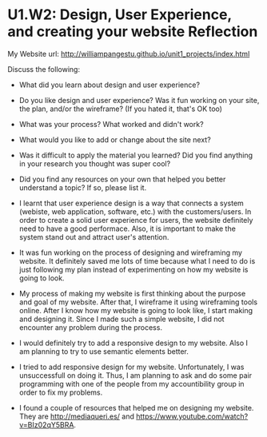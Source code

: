# U1.W2: Design, User Experience, and creating your website Reflection

My Website url: http://williampangestu.github.io/unit1_projects/index.html

Discuss the following:
* What did you learn about design and user experience? 
* Do you like design and user experience? Was it fun working on your site, the plan, and/or the wireframe? (If you hated it, that's OK too)
* What was your process? What worked and didn't work?
* What would you like to add or change about the site next?
* Was it difficult to apply the material you learned? Did you find anything in your research you thought was super cool?
* Did you find any resources on your own that helped you better understand a topic? If so, please list it.

* I learnt that user experience design is a way that connects a system (webiste, web application, software, etc.) with the customers/users. In order to create a solid user experience for users, the website definitely need to have a good performace. Also, it is important to make the system stand out and attract user's attention.

* It was fun working on the process of designing and wireframing my website. It definitely saved me lots of time because what I need to do is just following my plan instead of experimenting on how my website is going to look.

* My process of making my website is first thinking about the purpose and goal of my website. After that, I wireframe it using wireframing tools online. After I know how my website is going to look like, I start making and designing it. Since I made such a simple website, I did not encounter any problem during the process.

* I would definitely try to add a responsive design to my website. Also I am planning to try to use semantic elements better.

* I tried to add responsive design for my website. Unfortunately, I was unsuccessfull on doing it. Thus, I am planning to ask and do some pair programming with one of the people from my accountibility group in order to fix my problems.

* I found a couple of resources that helped me on designing my website. They are http://mediaqueri.es/ and https://www.youtube.com/watch?v=BIz02qY5BRA.